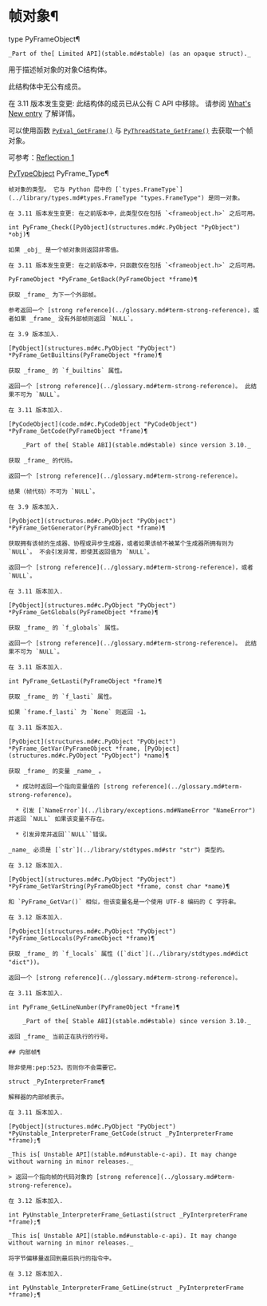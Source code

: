 # 帧对象¶

type PyFrameObject¶  

    _Part of the[ Limited API](stable.md#stable) (as an opaque struct)._

用于描述帧对象的对象C结构体。

此结构体中无公有成员。

在 3.11 版本发生变更: 此结构体的成员已从公有 C API 中移除。 请参阅 [What's New entry](../whatsnew/3.11.md#pyframeobject-3-11-hiding) 了解详情。

可以使用函数 [`PyEval_GetFrame()`](reflection.md#c.PyEval_GetFrame "PyEval_GetFrame") 与 [`PyThreadState_GetFrame()`](init.md#c.PyThreadState_GetFrame "PyThreadState_GetFrame") 去获取一个帧对象。

可参考：[Reflection 1](reflection.md#reflection)

[PyTypeObject](type.md#c.PyTypeObject "PyTypeObject") PyFrame_Type¶  

    

~~~
帧对象的类型。 它与 Python 层中的 [`types.FrameType`](../library/types.md#types.FrameType "types.FrameType") 是同一对象。

在 3.11 版本发生变更: 在之前版本中，此类型仅在包括 `<frameobject.h>` 之后可用。

int PyFrame_Check([PyObject](structures.md#c.PyObject "PyObject") *obj)¶  
~~~
    

~~~
如果 _obj_ 是一个帧对象则返回非零值。

在 3.11 版本发生变更: 在之前版本中，只函数仅在包括 `<frameobject.h>` 之后可用。

PyFrameObject *PyFrame_GetBack(PyFrameObject *frame)¶  
~~~
    

~~~
获取 _frame_ 为下一个外部帧。

参考返回一个 [strong reference](../glossary.md#term-strong-reference)，或者如果 _frame_ 没有外部帧则返回 `NULL`。

在 3.9 版本加入.

[PyObject](structures.md#c.PyObject "PyObject") *PyFrame_GetBuiltins(PyFrameObject *frame)¶  
~~~
    

~~~
获取 _frame_ 的 `f_builtins` 属性。

返回一个 [strong reference](../glossary.md#term-strong-reference)。 此结果不可为 `NULL`。

在 3.11 版本加入.

[PyCodeObject](code.md#c.PyCodeObject "PyCodeObject") *PyFrame_GetCode(PyFrameObject *frame)¶  

    _Part of the[ Stable ABI](stable.md#stable) since version 3.10._

获取 _frame_ 的代码。

返回一个 [strong reference](../glossary.md#term-strong-reference)。

结果（帧代码）不可为 `NULL`。

在 3.9 版本加入.

[PyObject](structures.md#c.PyObject "PyObject") *PyFrame_GetGenerator(PyFrameObject *frame)¶  
~~~
    

~~~
获取拥有该帧的生成器、协程或异步生成器，或者如果该帧不被某个生成器所拥有则为 `NULL`。 不会引发异常，即使其返回值为 `NULL`。

返回一个 [strong reference](../glossary.md#term-strong-reference)，或者 `NULL`。

在 3.11 版本加入.

[PyObject](structures.md#c.PyObject "PyObject") *PyFrame_GetGlobals(PyFrameObject *frame)¶  
~~~
    

~~~
获取 _frame_ 的 `f_globals` 属性。

返回一个 [strong reference](../glossary.md#term-strong-reference)。 此结果不可为 `NULL`。

在 3.11 版本加入.

int PyFrame_GetLasti(PyFrameObject *frame)¶  
~~~
    

~~~
获取 _frame_ 的 `f_lasti` 属性。

如果 `frame.f_lasti` 为 `None` 则返回 -1。

在 3.11 版本加入.

[PyObject](structures.md#c.PyObject "PyObject") *PyFrame_GetVar(PyFrameObject *frame, [PyObject](structures.md#c.PyObject "PyObject") *name)¶  
~~~
    

~~~
获取 _frame_ 的变量 _name_ 。

  * 成功时返回一个指向变量值的 [strong reference](../glossary.md#term-strong-reference)。

  * 引发 [`NameError`](../library/exceptions.md#NameError "NameError") 并返回 `NULL` 如果该变量不存在。

  * 引发异常并返回``NULL``错误。

_name_ 必须是 [`str`](../library/stdtypes.md#str "str") 类型的。

在 3.12 版本加入.

[PyObject](structures.md#c.PyObject "PyObject") *PyFrame_GetVarString(PyFrameObject *frame, const char *name)¶  
~~~
    

~~~
和 `PyFrame_GetVar()` 相似，但该变量名是一个使用 UTF-8 编码的 C 字符串。

在 3.12 版本加入.

[PyObject](structures.md#c.PyObject "PyObject") *PyFrame_GetLocals(PyFrameObject *frame)¶  
~~~
    

~~~
获取 _frame_ 的 `f_locals` 属性 ([`dict`](../library/stdtypes.md#dict "dict"))。

返回一个 [strong reference](../glossary.md#term-strong-reference)。

在 3.11 版本加入.

int PyFrame_GetLineNumber(PyFrameObject *frame)¶  

    _Part of the[ Stable ABI](stable.md#stable) since version 3.10._

返回 _frame_ 当前正在执行的行号。

## 内部帧¶

除非使用:pep:523，否则你不会需要它。

struct _PyInterpreterFrame¶  
~~~
    

~~~
解释器的内部帧表示。

在 3.11 版本加入.

[PyObject](structures.md#c.PyObject "PyObject") *PyUnstable_InterpreterFrame_GetCode(struct _PyInterpreterFrame *frame);¶  
~~~
    

~~~
_This is[ Unstable API](stable.md#unstable-c-api). It may change without warning in minor releases._

> 返回一个指向帧的代码对象的 [strong reference](../glossary.md#term-strong-reference)。

在 3.12 版本加入.

int PyUnstable_InterpreterFrame_GetLasti(struct _PyInterpreterFrame *frame);¶  
~~~
    

~~~
_This is[ Unstable API](stable.md#unstable-c-api). It may change without warning in minor releases._

将字节偏移量返回到最后执行的指令中。

在 3.12 版本加入.

int PyUnstable_InterpreterFrame_GetLine(struct _PyInterpreterFrame *frame);¶  
~~~
    

~~~
